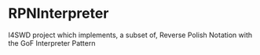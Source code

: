 # RPNInterpreter
I4SWD project which implements, a subset of, Reverse Polish Notation with the GoF Interpreter Pattern
